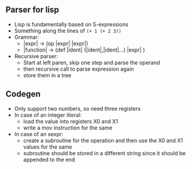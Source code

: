 ## Parser for lisp

- Lisp is fundamentally based on S-expressions
- Something along the lines of `(+ 1 (+ 2 3))`
- Grammar: 
    - |expr| -> (op |expr| |expr|)
    - |function| -> (def |ident| (|ident|,|ident|...) |expr| )
- Recursive parser:
    - Start at left paren, skip one step and parse the operand  
    - then recursive call to parse expression again
    - store them in a tree


## Codegen
- Only support two numbers, so need three registers
- In case of an integer literal: 
    - load the value into registers X0 and X1
    - write a mov instruction for the same
- In case of an sexpr:
    - create a subroutine for the operation and then use the X0 and X1 values for the same
    - subroutine should be stored in a different string since it should be appended to the end

